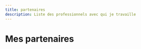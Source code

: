 ```yaml
---
title: partenaires
description: Liste des professionnels avec qui je travaille
---
```


# Mes partenaires